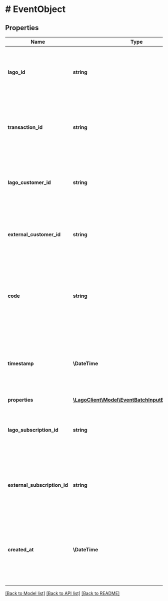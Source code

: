 # # EventObject

## Properties

Name | Type | Description | Notes
------------ | ------------- | ------------- | -------------
**lago_id** | **string** | Unique identifier assigned to the event within the Lago application. This ID is exclusively created by Lago and serves as a unique identifier for the event&#39;s record within the Lago system |
**transaction_id** | **string** | This field represents a unique identifier for the event. It is crucial for ensuring idempotency, meaning that each event can be uniquely identified and processed without causing any unintended side effects. |
**lago_customer_id** | **string** | Unique identifier assigned to the customer within the Lago application. This ID is exclusively created by Lago and serves as a unique identifier for the customer&#39;s record within the Lago system |
**external_customer_id** | **string** | The customer external unique identifier (provided by your own application). This field is optional if you send the &#x60;external_subscription_id&#x60;, targeting a specific subscription. |
**code** | **string** | The code that identifies a targeted billable metric. It is essential that this code matches the &#x60;code&#x60; property of one of your active billable metrics. If the provided code does not correspond to any active billable metric, it will be ignored during the process. |
**timestamp** | **\DateTime** | This field captures the Unix timestamp in seconds indicating the occurrence of the event in Coordinated Universal Time (UTC). If this timestamp is not provided, the API will automatically set it to the time of event reception. |
**properties** | [**\LagoClient\Model\EventBatchInputEventProperties**](EventBatchInputEventProperties.md) |  | [optional]
**lago_subscription_id** | **string** | Unique identifier assigned to the subscription within the Lago application. This ID is exclusively created by Lago and serves as a unique identifier for the subscription’s record within the Lago system |
**external_subscription_id** | **string** | The unique identifier of the subscription within your application. It is a mandatory field when the customer possesses multiple subscriptions or when the &#x60;external_customer_id&#x60; is not provided. |
**created_at** | **\DateTime** | The creation date of the event&#39;s record in the Lago application, presented in the ISO 8601 datetime format, specifically in Coordinated Universal Time (UTC). It provides the precise timestamp of when the event&#39;s record was created within the Lago application |

[[Back to Model list]](../../README.md#models) [[Back to API list]](../../README.md#endpoints) [[Back to README]](../../README.md)

